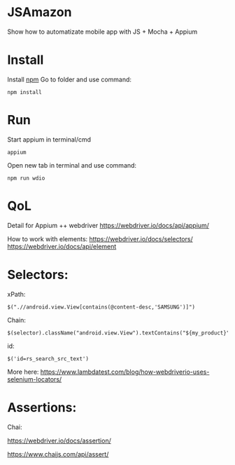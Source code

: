 # JSAmazon
Show how to automatizate mobile app with JS + Mocha + Appium


# Install
Install [npm](https://nodejs.org/en/)
Go to folder and use command:
```
npm install
```

# Run
Start appium in terminal/cmd
```
appium
```

Open new tab in terminal and use command: 
```
npm run wdio
```

# QoL
Detail for Appium ++ webdriver
https://webdriver.io/docs/api/appium/

How to work with elements:
https://webdriver.io/docs/selectors/
https://webdriver.io/docs/api/element


# Selectors:
xPath:
```
$(".//android.view.View[contains(@content-desc,'SAMSUNG')]")
```

Chain:
```
$(selector).className("android.view.View").textContains("${my_product}")
```

id:
```
$('id=rs_search_src_text')
```

More here:
https://www.lambdatest.com/blog/how-webdriverio-uses-selenium-locators/

# Assertions:
Chai:

https://webdriver.io/docs/assertion/

https://www.chaijs.com/api/assert/